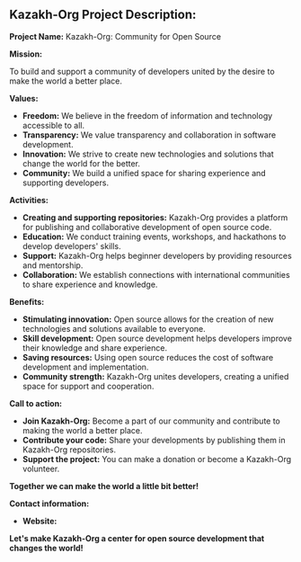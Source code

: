 ## **Kazakh-Org Project Description:**

**Project Name:** Kazakh-Org: Community for Open Source

**Mission:**

To build and support a community of developers united by the desire to make the world a better place.

**Values:**

* **Freedom:** We believe in the freedom of information and technology accessible to all.
* **Transparency:** We value transparency and collaboration in software development.
* **Innovation:** We strive to create new technologies and solutions that change the world for the better.
* **Community:** We build a unified space for sharing experience and supporting developers.

**Activities:**

* **Creating and supporting repositories:** Kazakh-Org provides a platform for publishing and collaborative development of open source code.
* **Education:** We conduct training events, workshops, and hackathons to develop developers' skills.
* **Support:** Kazakh-Org helps beginner developers by providing resources and mentorship.
* **Collaboration:** We establish connections with international communities to share experience and knowledge.

**Benefits:**

* **Stimulating innovation:** Open source allows for the creation of new technologies and solutions available to everyone.
* **Skill development:** Open source development helps developers improve their knowledge and share experience.
* **Saving resources:** Using open source reduces the cost of software development and implementation.
* **Community strength:** Kazakh-Org unites developers, creating a unified space for support and cooperation.

**Call to action:**

* **Join Kazakh-Org:** Become a part of our community and contribute to making the world a better place.
* **Contribute your code:** Share your developments by publishing them in Kazakh-Org repositories.
* **Support the project:** You can make a donation or become a Kazakh-Org volunteer.

**Together we can make the world a little bit better!**

**Contact information:**

* **Website:**

**Let's make Kazakh-Org a center for open source development that changes the world!**
